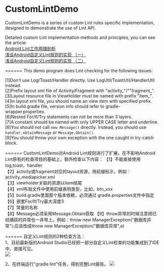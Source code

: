 CustomLintDemo
===============
CustomLintDemo is a series of custom Lint rules specific implementation, designed to demonstrate
 the use of Lint API.  
 
Detailed custom Lint implementation methods and principles, you can see the article:  
[Android Lint工作原理剖析](http://carrotsight.com/2016/06/21/Android%20Lint%E5%B7%A5%E4%BD%9C%E5%8E%9F%E7%90%86%E5%89%96%E6%9E%90.html)  
[浅谈Android自定义Lint规则的实现 （一）](http://carrotsight.com/2016/01/29/%E6%B5%85%E8%B0%88Android%E8%87%AA%E5%AE%9A%E4%B9%89Lint%E8%A7%84%E5%88%99%E7%9A%84%E5%AE%9E%E7%8E%B0%20%EF%BC%88%E4%B8%80%EF%BC%89.html)  
[浅谈Android自定义Lint规则的实现 （二）](http://carrotsight.com/2016/02/01/%E6%B5%85%E8%B0%88Android%E8%87%AA%E5%AE%9A%E4%B9%89Lint%E8%A7%84%E5%88%99%E7%9A%84%E5%AE%9E%E7%8E%B0%20%EF%BC%88%E4%BA%8C%EF%BC%89.html)
   
======
This demo program does Lint checking for the following issues:  

[1]Don't use Log/Toast/Handler directly. Use LogUtil/ToastUtil/HandlerUtil instead.  
[2]Prefix layout xml file of Activity/Fragment with "activity_"/""fragment_".  
[3]Layout resource file in ViewHolder must be named with prefix "item_".  
[4]In layout xml file, you should name an view item with specified prefix.  
[5]In build.gradle file, version info should refer to gradle-wrapper.properties.  
[6]Nested For/If/Try statements can not be more than 3 layers.  
[7]A constant should be named with only UPPER CASE letter and underline.  
[8]You should not call `new Message()` directly. Instead, you should use `handler.obtainMessage` 
or `Message.Obtain()`.  
[9]You should throw your own exception with the one caught in try-catch block.   

  
======
CustomLintDemo对Android Lint规则进行了扩展，在不影响Android Lint原有的检查项目的基础上，额外检查以下内容：
【1】不能直接使用log,toast，handler  
【2】activity或fragment对应的layout资源，用前缀标示，例如：activity_mediapicker.xml  
【3】viewholder关联的资源以item结尾  
【4】xml布局文件中使用前缀表明类型，比如，btn_xxx  
【5】build.gradle里面那个版本依赖，必须通过 gradle.properties文件中指定  
【6】嵌套For/If/Try最大深度3  
【7】常量的名称   
【8】Message必须采用Message.Obtain获取 
【9】throw异常的时候注意把已经捕获的异常也一并带上，例如：throw new ManagerException("数据库异常");应该改成throw new ManagerException("数据库异常",e)    

======
自定义Lint规则的2种检查方法：  
1、目前最新版的Android Studio已经把一部分自定义Lint检查的功能集成到了IDE中，直接可见。  
![](http://7xle8x.com1.z0.glb.clouddn.com/16-4-13/85143697.jpg)  
  
2、在终端运行"gradle lint"任务，得到完整Lint报告。 
![](http://7xle8x.com1.z0.glb.clouddn.com/16-1-8/9825338.jpg)



